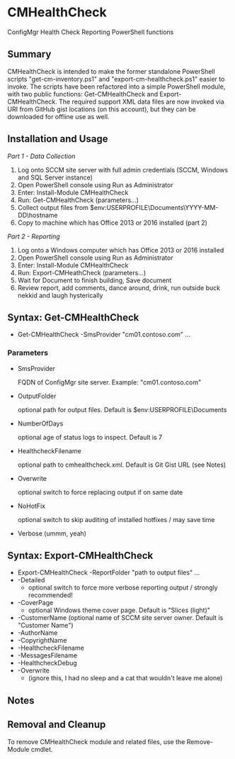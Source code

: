 # CMHealthCheck
ConfigMgr Health Check Reporting PowerShell functions

## Summary

CMHealthCheck is intended to make the former standalone PowerShell scripts "get-cm-inventory.ps1" and "export-cm-healthcheck.ps1" easier to invoke.  The scripts have been refactored into a simple PowerShell module, with two public functions: Get-CMHealthCheck and Export-CMHealthCheck.  The required support XML data files are now invoked via URI from GitHub gist locations (on this account), but they can be downloaded for offline use as well.

## Installation and Usage

_Part 1 - Data Collection_

1. Log onto SCCM site server with full admin credentials (SCCM, Windows and SQL Server instance)
2. Open PowerShell console using Run as Administrator
3. Enter: Install-Module CMHealthCheck
4. Run: Get-CMHealthCheck (parameters...)
5. Collect output files from $env:USERPROFILE\Documents\YYYY-MM-DD\hostname
6. Copy to machine which has Office 2013 or 2016 installed (part 2)

_Part 2 - Reporting_

1. Log onto a Windows computer which has Office 2013 or 2016 installed
2. Open PowerShell console using Run as Administrator
3. Enter: Install-Module CMHealthCheck
4. Run: Export-CMHeathCheck (parameters...)
5. Wait for Document to finish building, Save document
6. Review report, add comments, dance around, drink, run outside buck nekkid and laugh hysterically

## Syntax: Get-CMHealthCheck

* Get-CMHealthCheck -SmsProvider "cm01.contoso.com" ...

### Parameters
* SmsProvider

   FQDN of ConfigMgr site server.  Example: "cm01.contoso.com"
   
* OutputFolder 

   optional path for output files. Default is $env:USERPROFILE\Documents

* NumberOfDays 

   optional age of status logs to inspect. Default is 7

* HealthcheckFilename 
  
  optional path to cmhealthcheck.xml. Default is Git Gist URL (see Notes)

* Overwrite 
  
  optional switch to force replacing output if on same date

* NoHotFix 
  
  optional switch to skip auditing of installed hotfixes / may save time

* Verbose (ummm, yeah)

## Syntax: Export-CMHealthCheck

* Export-CMHealthCheck -ReportFolder "path to output files" ...
* -Detailed 
  * optional switch to force more verbose reporting output / strongly recommended!
* -CoverPage 
  * optional Windows theme cover page. Default is "Slices (light)"
* -CustomerName (optional name of SCCM site server owner. Default is "Customer Name")
* -AuthorName
* -CopyrightName
* -HealthcheckFilename
* -MessagesFilename
* -HealthcheckDebug
* -Overwrite 
  * (ignore this, I had no sleep and a cat that wouldn't leave me alone)

## Notes

## Removal and Cleanup

To remove CMHealthCheck module and related files, use the Remove-Module cmdlet.
